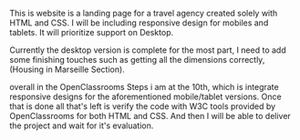 This is website is a landing page for a travel agency created solely with HTML and CSS.
I will be including responsive design for mobiles and tablets. It will prioritize support on Desktop.

Currently the desktop version is complete for the most part, I need to add some finishing touches such as getting all the dimensions correctly, (Housing in Marseille Section).

overall in the OpenClassrooms Steps i am at the 10th, which is integrate responsive designs for the aforementioned mobile/tablet versions.
Once that is done all that's left is verify the code with W3C tools provided by OpenClassrooms for both HTML and CSS. And then I will be able to deliver the project and wait for it's evaluation.
